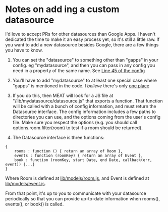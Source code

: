 # Notes on add ing a custom datasource

I'd love to accept PRs for other datasources than Google Apps. I haven't dedicated the time to make it an easy process yet, so it's still a little raw. If you want to add a new datasource besides Google, there are a few things you have to know.

1) You can set the "datasource" to something other than "gapps" in your config. eg "mydatasource", and then you can pass in any config you need in a property of the same name. See [Line 45 of the config](./lib/configTemplate.js#cl-45)

2) You'll have to add "mydatasource" to at least one special case where "gapps" is mentioned in the code. I _believe_ there's only [one place](https://bitbucket.org/aahmed/meat/src/65c27a1730b77f630a1391c072873e2a955ce552/lib/configHandler.js?at=default#cl-109)

3) If you do this, then MEAT will look for a JS file at "/lib/mydatasource/datasource.js" that exports a function. That function will be called with a bunch of config information, and must return the Datasource interface. The config information includes a few paths to directories you can use, and the options coming from the user's config file. Make sure you respect the options (e.g. you should call options.room.filter(room) to test if a room should be returned).

4) The Datasource interface is three functions:

```
{
    rooms : function () { return an array of Room },
    events : function (roomKey) { return an array of Event },
    book : function (roomKey, start Date, end Date, callback(err, event)) {...}
}
```

Where Room is defined at [lib/models/room.js](./lib/models/room.js), and Event is defined at [lib/models/event.js](./lib/models/event.js).


From that point, it's up to you to communicate with your datasource periodically so that you can provide up-to-date information when rooms(), events(), or book() is called.
